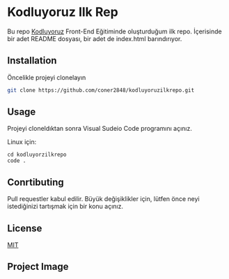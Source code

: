 # Kodluyoruz Ilk Rep
Bu repo [Kodluyoruz](https://kodluyoruz.org) Front-End Eğitiminde oluşturduğum ilk repo. İçerisinde bir adet README dosyası, bir adet de index.html barındırıyor.

## Installation

Öncelikle projeyi clonelayın 

```bash
git clone https://github.com/coner2848/kodluyoruzilkrepo.git
```
## Usage

Projeyi cloneldıktan sonra Visual Sudeio Code programını açınız.

Linux için:

```linux
cd kodluyorzilkrepo
code . 
```

## Conrtibuting

Pull requestler kabul edilir. Büyük değişiklikler için, lütfen önce neyi istediğinizi tartışmak için bir konu açınız.

## License

[MIT](https://choosealicense.com/licenses/mit/)

## Project Image

